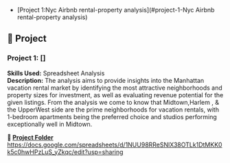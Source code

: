 - [Project 1:Nyc Airbnb rental-property analysis](#project-1-Nyc Airbnb rental-property analysis)
## 📂 Project
### Project 1: **[]**
**Skills Used:** Spreadsheet Analysis  
**Description:** The analysis aims to provide insights into the Manhattan vacation rental market by identifying the most attractive neighborhoods and property sizes for investment, as well as evaluating revenue potential for the given listings.  From the analysis we come to know that Midtown,Harlem , & the UpperWest side are the prime neighborhoods for vacation rentals, with 1-bedroom apartments being the preferred choice and studios performing  exceptionally well in Midtown.  

  **🔗 [Project Folder](./Project_1_Folder)**  https://docs.google.com/spreadsheets/d/1NUU98RReSNlX38OTLk1DtMKK0k5c0hwHPzLuS_yZkqc/edit?usp=sharing 

